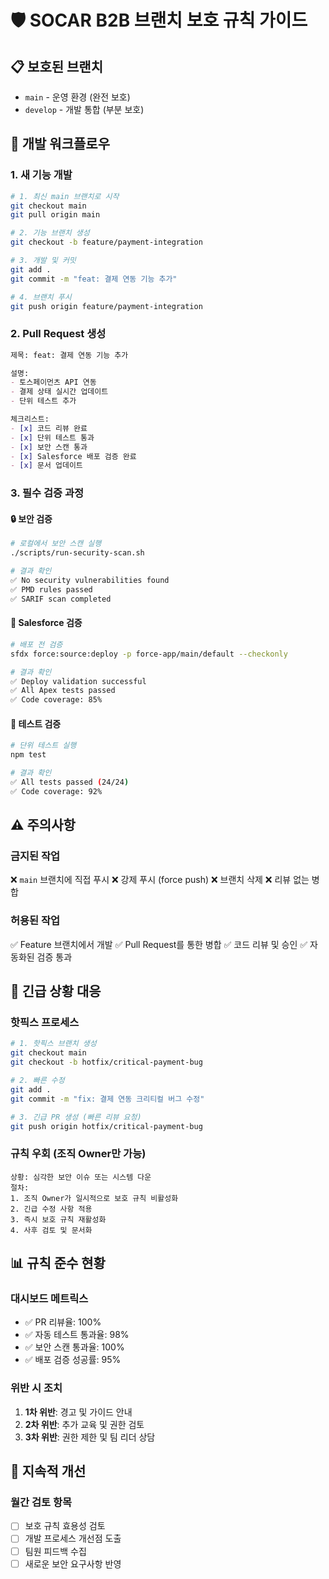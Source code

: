 # 🛡️ SOCAR B2B 브랜치 보호 규칙 가이드

## 📋 보호된 브랜치
- `main` - 운영 환경 (완전 보호)
- `develop` - 개발 통합 (부분 보호)

## 🔄 개발 워크플로우

### 1. 새 기능 개발
```bash
# 1. 최신 main 브랜치로 시작
git checkout main
git pull origin main

# 2. 기능 브랜치 생성
git checkout -b feature/payment-integration

# 3. 개발 및 커밋
git add .
git commit -m "feat: 결제 연동 기능 추가"

# 4. 브랜치 푸시
git push origin feature/payment-integration
```

### 2. Pull Request 생성
```markdown
제목: feat: 결제 연동 기능 추가

설명:
- 토스페이먼츠 API 연동
- 결제 상태 실시간 업데이트
- 단위 테스트 추가

체크리스트:
- [x] 코드 리뷰 완료
- [x] 단위 테스트 통과
- [x] 보안 스캔 통과
- [x] Salesforce 배포 검증 완료
- [x] 문서 업데이트
```

### 3. 필수 검증 과정

#### 🔒 보안 검증
```bash
# 로컬에서 보안 스캔 실행
./scripts/run-security-scan.sh

# 결과 확인
✅ No security vulnerabilities found
✅ PMD rules passed
✅ SARIF scan completed
```

#### 🚀 Salesforce 검증
```bash
# 배포 전 검증
sfdx force:source:deploy -p force-app/main/default --checkonly

# 결과 확인
✅ Deploy validation successful
✅ All Apex tests passed
✅ Code coverage: 85%
```

#### 🧪 테스트 검증
```bash
# 단위 테스트 실행
npm test

# 결과 확인
✅ All tests passed (24/24)
✅ Code coverage: 92%
```

## ⚠️ 주의사항

### 금지된 작업
❌ `main` 브랜치에 직접 푸시
❌ 강제 푸시 (force push)
❌ 브랜치 삭제
❌ 리뷰 없는 병합

### 허용된 작업
✅ Feature 브랜치에서 개발
✅ Pull Request를 통한 병합
✅ 코드 리뷰 및 승인
✅ 자동화된 검증 통과

## 🚨 긴급 상황 대응

### 핫픽스 프로세스
```bash
# 1. 핫픽스 브랜치 생성
git checkout main
git checkout -b hotfix/critical-payment-bug

# 2. 빠른 수정
git add .
git commit -m "fix: 결제 연동 크리티컬 버그 수정"

# 3. 긴급 PR 생성 (빠른 리뷰 요청)
git push origin hotfix/critical-payment-bug
```

### 규칙 우회 (조직 Owner만 가능)
```
상황: 심각한 보안 이슈 또는 시스템 다운
절차:
1. 조직 Owner가 일시적으로 보호 규칙 비활성화
2. 긴급 수정 사항 적용
3. 즉시 보호 규칙 재활성화
4. 사후 검토 및 문서화
```

## 📊 규칙 준수 현황

### 대시보드 메트릭스
- ✅ PR 리뷰율: 100%
- ✅ 자동 테스트 통과율: 98%
- ✅ 보안 스캔 통과율: 100%
- ✅ 배포 검증 성공률: 95%

### 위반 시 조치
1. **1차 위반**: 경고 및 가이드 안내
2. **2차 위반**: 추가 교육 및 권한 검토
3. **3차 위반**: 권한 제한 및 팀 리더 상담

## 🎯 지속적 개선

### 월간 검토 항목
- [ ] 보호 규칙 효용성 검토
- [ ] 개발 프로세스 개선점 도출
- [ ] 팀원 피드백 수집
- [ ] 새로운 보안 요구사항 반영

